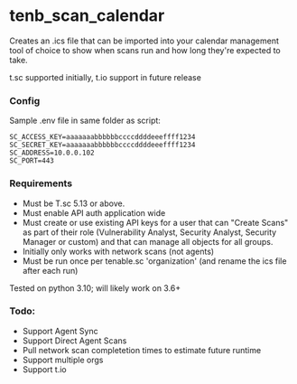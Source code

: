 # tenb_scan_calendar

Creates an .ics file that can be imported into your calendar management tool of choice to show when scans run and how long they're expected to take.

t.sc supported initially, t.io support in future release

### Config
Sample .env file in same folder as script:

```
SC_ACCESS_KEY=aaaaaaabbbbbbccccddddeeeffff1234  
SC_SECRET_KEY=aaaaaaabbbbbbccccddddeeeffff1234   
SC_ADDRESS=10.0.0.102  
SC_PORT=443  
```
### Requirements
* Must be T.sc 5.13 or above.
* Must enable API auth application wide
* Must create or use existing API keys for a user that can "Create Scans" as part of their role (Vulnerability Analyst, Security Analyst, Security Manager or custom) and that can manage all objects for all groups.
* Initially only works with network scans (not agents)
* Must be run once per tenable.sc 'organization' (and rename the ics file after each run)

Tested on python 3.10; will likely work on 3.6+

### Todo:
* Support Agent Sync
* Support Direct Agent Scans
* Pull network scan completetion times to estimate future runtime
* Support multiple orgs
* Support t.io


